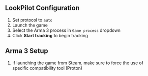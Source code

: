 ## LookPilot Configuration
1. Set protocol to `auto`
2. Launch the game
3. Select the Arma 3 process in `Game process` dropdown
4. Click **Start tracking** to begin tracking

## Arma 3 Setup
1. If launching the game from Steam, make sure to force the use of specific compatibility tool (Proton)
